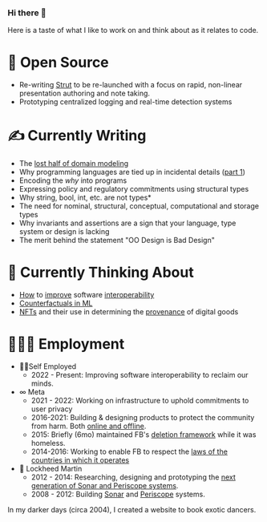 ### Hi there 👋

Here is a taste of what I like to work on and think about as it relates to code.

# 🔭 Open Source
* Re-writing [Strut](https://github.com/tantaman/Strut) to be re-launched with a focus on rapid, non-linear presentation authoring and note taking.
* Prototyping centralized logging and real-time detection systems

# ✍️ Currently Writing
* The [lost half of domain modeling](https://tantaman.com/2021-12-16-Missing-Mutation-Primitives/)
* Why programming languages are tied up in incidental details ([part 1](https://tantaman.com/2021-12-17-Object-Identity/))
* Encoding the _why_ into programs
* Expressing policy and regulatory commitments using structural types
* Why string, bool, int, etc. are not types*
* The need for nominal, structural, conceptual, computational and storage types
* Why invariants and assertions are a sign that your language, type system or design is lacking
* The merit behind the statement "OO Design is Bad Design"

# 🤔 Currently Thinking About
* [How](https://www.geoffreylitt.com/2021/03/05/bring-your-own-client.html) to [improve](https://plaintextaccounting.org/) software [interoperability](https://stratechery.com/2021/the-webs-missing-interoperability/)
* [Counterfactuals in ML](https://www.amazon.com/Book-Why-Science-Cause-Effect/dp/1541698967/ref=asc_df_1541698967/?tag=hyprod-20&linkCode=df0&hvadid=459440273404&hvpos=&hvnetw=g&hvrand=6941749223415101727&hvpone=&hvptwo=&hvqmt=&hvdev=c&hvdvcmdl=&hvlocint=&hvlocphy=9007770&hvtargid=pla-917887947980&psc=1)
* [NFTs](https://en.wikipedia.org/wiki/Non-fungible_token) and their use in determining the [provenance](https://en.wikipedia.org/wiki/Provenance) of digital goods

# 👨🏻‍🔬 Employment
* 👨‍🚀Self Employed
  * 2022 - Present: Improving software interoperability to reclaim our minds.
* ∞ Meta
  * 2021 - 2022: Working on infrastructure to uphold commitments to user privacy
  * 2016-2021: Building & designing products to protect the community from harm. Both [online and offline](https://about.fb.com/news/category/integrity-security/).
  * 2015: Briefly (6mo) maintained FB's [deletion framework](https://engineering.fb.com/2020/08/12/security/delf/) while it was homeless.
  * 2014-2016: Working to enable FB to respect the [laws of the countries in which it operates](https://transparency.facebook.com/)
* 🚢  Lockheed Martin
  * 2012 - 2014: Researching, designing and prototyping the [next generation of Sonar and Periscope systems](https://www.lockheedmartin.com/en-us/news/features/2016/webt-navy-area-51.html).
  * 2008 - 2012: Building [Sonar](https://en.wikipedia.org/wiki/Sonar) and [Periscope](https://en.wikipedia.org/wiki/Periscope) systems.

In my darker days (circa 2004), I created a website to book exotic dancers.


<!--
**tantaman/tantaman** is a ✨ _special_ ✨ repository because its `README.md` (this file) appears on your GitHub profile.

Here are some ideas to get you started:

- 🔭 I’m currently working on ...
- 🌱 I’m currently learning ...
- 👯 I’m looking to collaborate on ...
- 🤔 I’m looking for help with ...
- 💬 Ask me about ...
- 📫 How to reach me: ...
- 😄 Pronouns: ...
- ⚡ Fun fact: ...
-->
